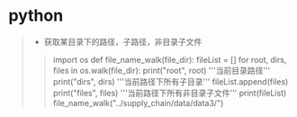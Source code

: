 # python
> - 获取某目录下的路径，子路径，非目录子文件
>> import os
  def file_name_walk(file_dir):
      fileList = []
      for root, dirs, files in os.walk(file_dir):
          print("root", root)   '''当前目录路径'''
          print("dirs", dirs) '''当前路径下所有子目录'''
          fileList.append(files)
          print("files", files)   '''当前路径下所有非目录子文件'''
      print(fileList)
  file_name_walk("../supply_chain/data/data3/")

